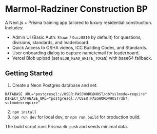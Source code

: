 # Marmol-Radziner Construction BP

A Next.js + Prisma training app tailored to luxury residential construction. Includes:
- Admin UI (Basic Auth: `Shawn` / `Quiz0810` by default) for questions, divisions, standards, and leaderboard.
- Quick Access to OSHA videos, ICC Building Codes, and Standards.
- User onboarding dialog to capture name/email for leaderboard.
- Vercel Blob upload (set `BLOB_READ_WRITE_TOKEN`) with base64 fallback.

## Getting Started
1. Create a Neon Postgres database and set:
```
DATABASE_URL="postgresql://USER:PASSWORD@HOST/db?sslmode=require"
DIRECT_DATABASE_URL="postgresql://USER:PASSWORD@HOST/db?sslmode=require"
```
2. `npm install`
3. `npm run dev` for local dev, or `npm run build` for production build.

The build script runs Prisma `db push` and seeds minimal data.
